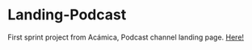 # Landing-Podcast
 First sprint project from Acámica, Podcast channel landing page.
<a href="https://platonscar.github.io/Podcast-Channel/">Here!</a>
